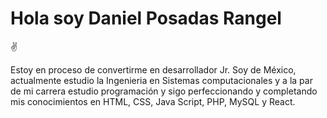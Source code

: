 # Hola soy Daniel Posadas Rangel

✌️



Estoy en proceso de convertirme en desarrollador Jr. Soy de México, actualmente estudio la Ingenieria en Sistemas computacionales y a la par de mi carrera estudio programación y sigo perfeccionando y completando mis conocimientos en HTML, CSS, Java Script, PHP, MySQL y React.


